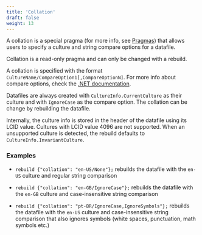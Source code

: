 ```yaml
---
title: 'Collation'
draft: false
weight: 13
---
```


A collation is a special pragma (for more info, see [Pragmas](../pragmas)) that allows users to specify a culture and string compare options for a datafile.

Collation is a read-only pragma and can only be changed with a rebuild.

A collation is specified with the format `CultureName/CompareOption1[,CompareOptionN]`. For more info about compare options, check the [.NET documentation](https://docs.microsoft.com/en-us/dotnet/api/system.globalization.compareoptions).

Datafiles are always created with `CultureInfo.CurrentCulture` as their culture and with `IgnoreCase` as the compare option. The collation can be change by rebuilding the datafile.

Internally, the culture info is stored in the header of the datafile using its LCID value. Cultures with LCID value 4096 are not supported. When an unsupported culture is detected, the rebuild defaults to `CultureInfo.InvariantCulture`.

### Examples

- `rebuild {"collation": "en-US/None"};` rebuilds the datafile with the `en-US` culture and regular string comparison

- `rebuild {"collation": "en-GB/IgnoreCase"};` rebuilds the datafile with the `en-GB` culture and case-insensitive string comparison

- `rebuild {"collation": "pt-BR/IgnoreCase,IgnoreSymbols"};` rebuilds the datafile with the `en-US` culture and case-insensitive string comparison that also ignores symbols (white spaces, punctuation, math symbols etc.)




